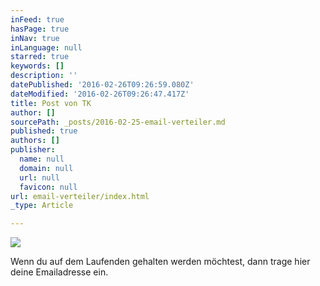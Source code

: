 ```yaml
---
inFeed: true
hasPage: true
inNav: true
inLanguage: null
starred: true
keywords: []
description: ''
datePublished: '2016-02-26T09:26:59.080Z'
dateModified: '2016-02-26T09:26:47.417Z'
title: Post von TK
author: []
sourcePath: _posts/2016-02-25-email-verteiler.md
published: true
authors: []
publisher:
  name: null
  domain: null
  url: null
  favicon: null
url: email-verteiler/index.html
_type: Article

---
```

![](https://s3-us-west-2.amazonaws.com/the-grid-img/p/8b871ec0d54bda9a078056c6765522c3f97654e8.jpg)

Wenn du auf dem Laufenden gehalten werden möchtest, dann trage hier deine Emailadresse ein.